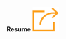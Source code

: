 <section id="resume">
  <span><strong>Resume</strong></span>
  <span class="pl-10"><a href="#"><img class="btn-link color-reverse" src="assets/svg/link.svg"></img></a></span>
</section>
